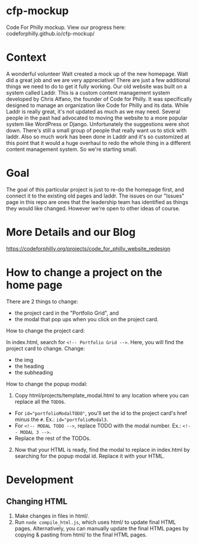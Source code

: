 # cfp-mockup
Code For Philly mockup. View our progress here: codeforphilly.github.io/cfp-mockup/

# Context
A wonderful volunteer Walt created a mock up of the new homepage. Walt did a great job and we are very appreciative! There are just a few additional things we need to do to get it fully working. Our old website was built on a system called Laddr. This is a custom content management system developed by Chris Alfano, the founder of Code for Philly. It was specifically designed to manage an organization like Code for Philly and its data. While Laddr is really great, it's not updated as much as we may need. Several people in the past had advocated to moving the website to a more popular system like WordPress or Django. Unfortunately the suggestions were shot down. There's still a small group of people that really want us to stick with laddr. Also so much work has been done in Laddr and it's so customized at this point that it would a huge overhaul to redo the whole thing in a different content management system. So we're starting small. 

# Goal 
The goal of this particular project is just to re-do the homepage first, and connect it to the existing old pages and laddr. The issues on our "Issues" page in this repo are ones that the leadership team has identified as things they would like changed. However we're open to other ideas of course.

# More Details and our Blog
https://codeforphilly.org/projects/code_for_philly_website_redesign

# How to change a project on the home page

There are 2 things to change:
- the project card in the "Portfolio Grid", and
- the modal that pop ups when you click on the project card.

How to change the project card:

In index.html, search for `<!-- Portfolio Grid -->`. Here, you will find the project card to change. Change:
  - the img
  - the heading
  - the subheading

How to change the popup modal:

1. Copy html/projects/template_modal.html to any location where you can replace all the `TODO`s.
- For `id="portfolioModalTODO"`, you'll set the id to the project card's href minus the `#`. Ex.: `id="portfolioModal3`.
- For `<!-- MODAL TODO -->`, replace TODO with the modal number. Ex.: `<!-- MODAL 3 -->`.
- Replace the rest of the TODOs.
2. Now that your HTML is ready, find the modal to replace in index.html by searching for the popup modal id. Replace it with your HTML.

# Development
## Changing HTML

1. Make changes in files in html/.
1. Run `node compile_html.js`, which uses html/ to update final HTML pages. Alternatively, you can manually update the final HTML pages by copying & pasting from html/ to the final HTML pages.
